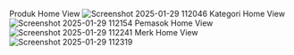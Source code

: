 Produk Home View
![Screenshot 2025-01-29 112046](https://github.com/user-attachments/assets/242f6a76-8735-476e-bbb4-455da97866f1)
Kategori Home View
![Screenshot 2025-01-29 112154](https://github.com/user-attachments/assets/badfee99-450b-47a4-ac70-ecce95cbcdcc)
Pemasok Home View
![Screenshot 2025-01-29 112241](https://github.com/user-attachments/assets/e733691a-e76c-4f89-a4a3-756d17a4192a)
Merk Home View
![Screenshot 2025-01-29 112319](https://github.com/user-attachments/assets/7bdad74e-5b34-4aa5-af10-5d3f96161bb2)
